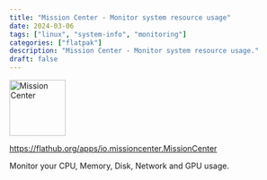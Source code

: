 ```yaml
---
title: "Mission Center - Monitor system resource usage"
date: 2024-03-06
tags: ["linux", "system-info", "monitoring"]
categories: ["flatpak"]
description: "Mission Center - Monitor system resource usage."
draft: false
---
```


<img src="https://dl.flathub.org/repo/appstream/x86_64/icons/128x128/io.missioncenter.MissionCenter.png" alt="Mission Center" width="100" height="100">

https://flathub.org/apps/io.missioncenter.MissionCenter

Monitor your CPU, Memory, Disk, Network and GPU usage.
